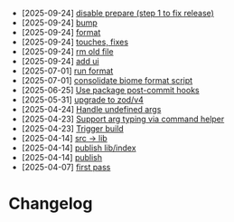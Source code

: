 - [2025-09-24] [disable prepare (step 1 to fix release)](https://github.com/RubricLab/cli/commit/e371eadae9f4cab095d511e7c1aabeea1a570945)
- [2025-09-24] [bump](https://github.com/RubricLab/cli/commit/410b99791b42458abc4bd35cad4791096b8c5342)
- [2025-09-24] [format](https://github.com/RubricLab/cli/commit/0e2f53e69ca2b5668de4d5bd34a5326dc26e17fc)
- [2025-09-24] [touches, fixes](https://github.com/RubricLab/cli/commit/8c9981291684c9eaee20842b5cf692b3799178f5)
- [2025-09-24] [rm old file](https://github.com/RubricLab/cli/commit/1041d19da0188c9d642cb5937b3084f5f93fe767)
- [2025-09-24] [add ui](https://github.com/RubricLab/cli/commit/a809ae0177be8dfd9aa948b860e51a64fdf639db)
- [2025-07-01] [run format](https://github.com/RubricLab/cli/commit/7ca23a6d4940452913b3111c1d43b7179638dcf9)
- [2025-07-01] [consolidate biome format script](https://github.com/RubricLab/cli/commit/ea2999efb0c28c7a217e81245026d3009bc78081)
- [2025-06-25] [Use package post-commit hooks](https://github.com/RubricLab/cli/commit/93141e16972175bb4b23d83f75c7c800662b7f85)
- [2025-05-31] [upgrade to zod/v4](https://github.com/RubricLab/cli/commit/732c6745223fce13a322c1d2c6015e3dfbc1443e)
- [2025-04-24] [Handle undefined args](https://github.com/RubricLab/cli/commit/f34a9b004438071586bdd126db88a84ab8f1b9b2)
- [2025-04-23] [Support arg typing via command helper](https://github.com/RubricLab/cli/commit/01730221c250dc651a1cc466ff3aef85a4361a1e)
- [2025-04-23] [Trigger build](https://github.com/RubricLab/cli/commit/f48dfb50b8388ca5b9a6762aba521093a8226e5b)
- [2025-04-14] [src -> lib](https://github.com/RubricLab/cli/commit/5366d58c027c275252ef7e79f20afd61183949c6)
- [2025-04-14] [publish lib/index](https://github.com/RubricLab/cli/commit/77d2c126ff9cf6ec9bcbff925d79bcda2b187da6)
- [2025-04-14] [publish](https://github.com/RubricLab/cli/commit/57579caea726ee9f77585a743f97648799f4fd04)
- [2025-04-07] [first pass](https://github.com/RubricLab/cli/commit/392698be5e5b6fd3706876e8d91340d7e1d2951f)
# Changelog

